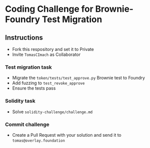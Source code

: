 # Coding Challenge for Brownie-Foundry Test Migration

## Instructions

- Fork this respository and set it to Private
- Invite `TomasCImach` as Collaborator

### Test migration task
- Migrate the `token/tests/test_approve.py` Brownie test to Foundry
- Add fuzzing to `test_revoke_approve` 
- Ensure the tests pass

### Solidity task
- Solve `solidity-challenge/challenge.md`

### Commit challenge
- Create a Pull Request with your solution and send it to `tomas@overlay.foundation`
